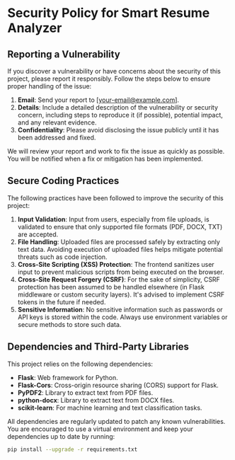 # Security Policy for Smart Resume Analyzer

## Reporting a Vulnerability

If you discover a vulnerability or have concerns about the security of this project, please report it responsibly. Follow the steps below to ensure proper handling of the issue:

1. **Email**: Send your report to [your-email@example.com].
2. **Details**: Include a detailed description of the vulnerability or security concern, including steps to reproduce it (if possible), potential impact, and any relevant evidence.
3. **Confidentiality**: Please avoid disclosing the issue publicly until it has been addressed and fixed.

We will review your report and work to fix the issue as quickly as possible. You will be notified when a fix or mitigation has been implemented.

## Secure Coding Practices

The following practices have been followed to improve the security of this project:

1. **Input Validation**: Input from users, especially from file uploads, is validated to ensure that only supported file formats (PDF, DOCX, TXT) are accepted.
2. **File Handling**: Uploaded files are processed safely by extracting only text data. Avoiding execution of uploaded files helps mitigate potential threats such as code injection.
3. **Cross-Site Scripting (XSS) Protection**: The frontend sanitizes user input to prevent malicious scripts from being executed on the browser.
4. **Cross-Site Request Forgery (CSRF)**: For the sake of simplicity, CSRF protection has been assumed to be handled elsewhere (in Flask middleware or custom security layers). It's advised to implement CSRF tokens in the future if needed.
5. **Sensitive Information**: No sensitive information such as passwords or API keys is stored within the code. Always use environment variables or secure methods to store such data.

## Dependencies and Third-Party Libraries

This project relies on the following dependencies:

- **Flask**: Web framework for Python.
- **Flask-Cors**: Cross-origin resource sharing (CORS) support for Flask.
- **PyPDF2**: Library to extract text from PDF files.
- **python-docx**: Library to extract text from DOCX files.
- **scikit-learn**: For machine learning and text classification tasks.

All dependencies are regularly updated to patch any known vulnerabilities. You are encouraged to use a virtual environment and keep your dependencies up to date by running:

```bash
pip install --upgrade -r requirements.txt

